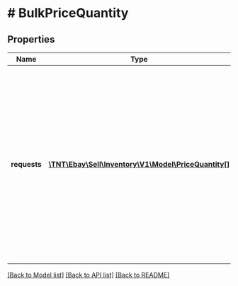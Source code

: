 # # BulkPriceQuantity

## Properties

Name | Type | Description | Notes
------------ | ------------- | ------------- | -------------
**requests** | [**\TNT\Ebay\Sell\Inventory\V1\Model\PriceQuantity[]**](PriceQuantity.md) | This container is used by the seller to update the total &#39;ship-to-home&#39; quantity of one or more inventory items (up to 25) and/or to update the price and/or quantity of one or more specific published offers. | [optional]

[[Back to Model list]](../../README.md#models) [[Back to API list]](../../README.md#endpoints) [[Back to README]](../../README.md)
